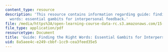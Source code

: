 ```yaml
---
content_type: resource
description: 'This resource contains information regarding guide: finding the right
  words: essential gambits for interpersonal feedback.'
file: /media/https%3A/open-learning-course-data-rc.s3.amazonaws.com/15-279-management-communication-for-undergraduates-fall-2012/8a5aee4ce249cbbf1cc9cea3feed35e5_MIT15_279F12_fndngRghtWrds.pdf
file_type: application/pdf
resourcetype: Document
title: 'Guide: Finding the Right Words: Essential Gambits for Interpersonal Feedback'
uid: 8a5aee4c-e249-cbbf-1cc9-cea3feed35e5
---
```

